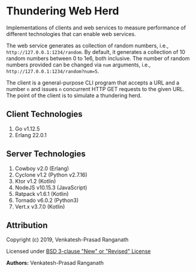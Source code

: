 # Thundering Web Herd

Implementations of clients and web services to measure performance of different technologies that can enable web services.

The web service generates as collection of random numbers, i.e., `http://127.0.0.1:1234/random`.  By default, it generates a collection of 10 random numbers between 0 to 1e6, both inclusive.  The number of random numbers provided can be changed via `num` arguments, i.e., `http://127.0.0.1:1234/random?num=5`.

The client is a general-purpose CLI program that accepts a URL and a number `n` and issues `n` concurrent HTTP GET requests to the given URL.  The point of the client is to simulate a thundering herd.


## Client Technologies

1.  Go v1.12.5
2.  Erlang 22.0.1

## Server Technologies

1.  Cowboy v2.0 (Erlang)
2.  Cyclone v1.2 (Python v2.7.16)
3.  Ktor v1.2 (Kotlin)
4.  NodeJS v10.15.3 (JavaScript)
5.  Ratpack v1.6.1 (Kotlin)
6.  Tornado v6.0.2 (Python3)
7.  Vert.x v3.7.0 (Kotlin)


## Attribution

Copyright (c) 2019, Venkatesh-Prasad Ranganath

Licensed under [BSD 3-clause "New" or "Revised" License](https://choosealicense.com/licenses/bsd-3-clause/)

**Authors:** Venkatesh-Prasad Ranganath
